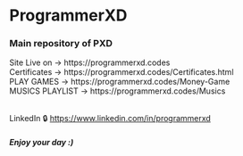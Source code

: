 # ProgrammerXD
<h3>Main repository of PXD</h3>
Site Live on -> https://programmerxd.codes <br>
Certificates -> https://programmerxd.codes/Certificates.html <br>
PLAY GAMES -> https://programmerxd.codes/Money-Game <br>
MUSICS PLAYLIST -> https://programmerxd.codes/Musics <br>
<br>

LinkedIn 🔒 https://www.linkedin.com/in/programmerxd

<h5> Enjoy your day :) </h5> 
